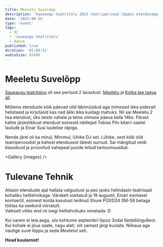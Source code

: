 ```yaml
---
title: Meeletu Suvelõpp
description: 'Saueaugu teatritalu 2023 teatriperiood lõppes etendusega Meeletu. Pärast näitlejate Einar Susi ja Tobias Pilv lühikontserte oli aeg suveteater tansumuusikaga sügisesse saata.'
date: '2023-08-24'
type: 'event'
tags:
  - dj
  - 'saueaugu teatritalu'
  - dance
published: true
duration: '01:09:51'
audioSize: 65488
---
```


<script>
 import pic1 from '$lib/assets/2023-08-24_1.jpg?as=run'
 import pic2 from '$lib/assets/2023-08-24_2.jpg?as=run'
 import Gallery from '$lib/components/Gallery.svelte';

 const images = [{ src:pic1, alt:"Lai kaader DJ Mimmust renoveeritud laudas. Pilt on valgustatud teatriprožektoritega. Sinises jopes Mimm on õllelaua taga, ta ees on DJ pult ja läpakas." }]
 const images2 = [{src: pic2, alt:'Lähikaader samast stseenist, DJ Mimm vasakult küljelt. Ta vaatab alla, DJ puldi poole ja teeb üleminekut.' }]

</script>

# Meeletu Suvelõpp

[Saueaugu teatritalus](https://saueaugu.ee) oli see periood 2 lavastust. [Meeletu](https://saueaugu.ee/lavastused/meeletu) ja [Kotka tee taeva all](https://saueaugu.ee/lavastused/kotka-tee-taeva-all).

Mõlema etenduste kõik päevad olid läbimüüdud aga inimesed ikka pidevalt helistasid ja kirjutasid kas nad äkki ikka kuidagi mahuks. Nii sai Meeletu 2 lisa etendust, üks teiste vahele ja teine viimase päeva kella 14ks. Pärast kahte järjestikkust etendust esinesid näitlejad Tobias Pilv kitarri saatel laulude ja Einar Susi luulelise räpiga.

Nende järel oli ka minul, Mimmul, lühike DJ set. Lühike, sest kõik olid teatriperioodist ja kahest etendusest täiesti surnud. Sai mängitud veidi klassikuid ja proovitud vahepeal juurde leitud tantsumuusikat.

<Gallery {images} />

# Tulevane Tehnik

Aitasin etenduste ajal hallata valgustust ja peo jaoks helindasin teatrisaali kohaliku helitehnikaga. Värskelt soetatud ja 19 augustil, Einari esimesel kontsertil, esimest korda kasutust leidnud Shure PGXD24 SM-58 betaga töötas ka seekord võrratult.\
Vaikselt võiks end nii isegi helitehnikuks nimetada :D

Kui varem ei leia aega, siis kohtume septembri lõpus 3ndal 6ede6õrgu6eol. Kui kohale ei jõua saate, nagu alati, siit samast järgi kuulata. Niikaua aga nautige suve lõppu ja seda _Meeletut_ seti.

**Head kuulamist!**

<Gallery images={images2} />
